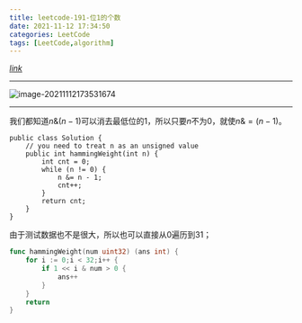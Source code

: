 ```yaml
---
title: leetcode-191-位1的个数
date: 2021-11-12 17:34:50
categories: LeetCode
tags: [LeetCode,algorithm]
---
```


[$link$](https://leetcode-cn.com/problems/number-of-1-bits/)

<hr/>

![image-20211112173531674](https://gitee.com/cao_ziqiang/img/raw/master/20211112173531.png)

<hr/>

我们都知道$n \& (n-1)$可以消去最低位的1，所以只要$n$不为0，就使$n \&= (n-1)$。

```
public class Solution {
    // you need to treat n as an unsigned value
    public int hammingWeight(int n) {
        int cnt = 0;
        while (n != 0) {
            n &= n - 1;
            cnt++;
        }
        return cnt;
    }
}
```

由于测试数据也不是很大，所以也可以直接从0遍历到31；

```go
func hammingWeight(num uint32) (ans int) {
    for i := 0;i < 32;i++ {
        if 1 << i & num > 0 {
            ans++
        }
    }
    return
}
```

